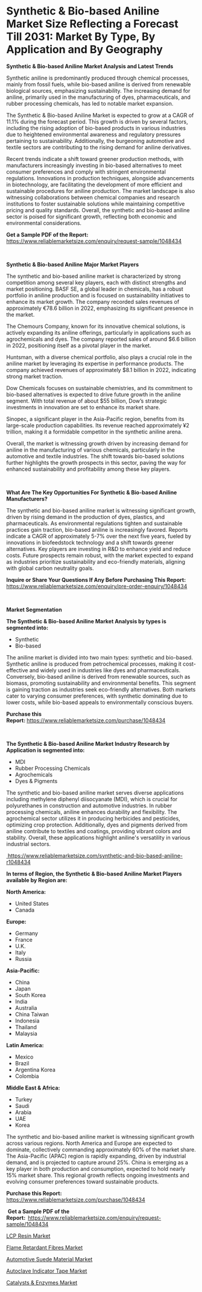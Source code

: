 <p><h1>Synthetic & Bio-based Aniline Market Size Reflecting a Forecast Till 2031: Market By Type, By Application and By Geography</h1></p><p><strong>Synthetic & Bio-based Aniline Market Analysis and Latest Trends</strong></p>
<p><p>Synthetic aniline is predominantly produced through chemical processes, mainly from fossil fuels, while bio-based aniline is derived from renewable biological sources, emphasizing sustainability. The increasing demand for aniline, primarily used in the manufacturing of dyes, pharmaceuticals, and rubber processing chemicals, has led to notable market expansion. </p><p>The Synthetic & Bio-based Aniline Market is expected to grow at a CAGR of 11.1% during the forecast period. This growth is driven by several factors, including the rising adoption of bio-based products in various industries due to heightened environmental awareness and regulatory pressures pertaining to sustainability. Additionally, the burgeoning automotive and textile sectors are contributing to the rising demand for aniline derivatives.</p><p>Recent trends indicate a shift toward greener production methods, with manufacturers increasingly investing in bio-based alternatives to meet consumer preferences and comply with stringent environmental regulations. Innovations in production techniques, alongside advancements in biotechnology, are facilitating the development of more efficient and sustainable procedures for aniline production. The market landscape is also witnessing collaborations between chemical companies and research institutions to foster sustainable solutions while maintaining competitive pricing and quality standards. Overall, the synthetic and bio-based aniline sector is poised for significant growth, reflecting both economic and environmental considerations.</p></p>
<p><strong>Get a Sample PDF of the Report:&nbsp;</strong> <a href="https://www.reliablemarketsize.com/enquiry/request-sample/1048434?utm_campaign=1103&utm_medium=2&utm_source=Github&utm_content=ia&utm_term=11122024&utm_id=synthetic-bio-based-aniline">https://www.reliablemarketsize.com/enquiry/request-sample/1048434</a></p>
<p>&nbsp;</p>
<p><strong>Synthetic & Bio-based Aniline Major Market Players</strong></p>
<p><p>The synthetic and bio-based aniline market is characterized by strong competition among several key players, each with distinct strengths and market positioning. BASF SE, a global leader in chemicals, has a robust portfolio in aniline production and is focused on sustainability initiatives to enhance its market growth. The company recorded sales revenues of approximately €78.6 billion in 2022, emphasizing its significant presence in the market.</p><p>The Chemours Company, known for its innovative chemical solutions, is actively expanding its aniline offerings, particularly in applications such as agrochemicals and dyes. The company reported sales of around $6.6 billion in 2022, positioning itself as a pivotal player in the market.</p><p>Huntsman, with a diverse chemical portfolio, also plays a crucial role in the aniline market by leveraging its expertise in performance products. The company achieved revenues of approximately $8.1 billion in 2022, indicating strong market traction.</p><p>Dow Chemicals focuses on sustainable chemistries, and its commitment to bio-based alternatives is expected to drive future growth in the aniline segment. With total revenue of about $55 billion, Dow’s strategic investments in innovation are set to enhance its market share.</p><p>Sinopec, a significant player in the Asia-Pacific region, benefits from its large-scale production capabilities. Its revenue reached approximately ¥2 trillion, making it a formidable competitor in the synthetic aniline arena. </p><p>Overall, the market is witnessing growth driven by increasing demand for aniline in the manufacturing of various chemicals, particularly in the automotive and textile industries. The shift towards bio-based solutions further highlights the growth prospects in this sector, paving the way for enhanced sustainability and profitability among these key players.</p></p>
<p>&nbsp;</p>
<p><strong>What Are The Key Opportunities For Synthetic & Bio-based Aniline Manufacturers?</strong></p>
<p><p>The synthetic and bio-based aniline market is witnessing significant growth, driven by rising demand in the production of dyes, plastics, and pharmaceuticals. As environmental regulations tighten and sustainable practices gain traction, bio-based aniline is increasingly favored. Reports indicate a CAGR of approximately 5-7% over the next five years, fueled by innovations in biofeedstock technology and a shift towards greener alternatives. Key players are investing in R&D to enhance yield and reduce costs. Future prospects remain robust, with the market expected to expand as industries prioritize sustainability and eco-friendly materials, aligning with global carbon neutrality goals.</p></p>
<p><strong>Inquire or Share Your Questions If Any Before Purchasing This Report:</strong> <a href="https://www.reliablemarketsize.com/enquiry/pre-order-enquiry/1048434?utm_campaign=1103&utm_medium=2&utm_source=Github&utm_content=ia&utm_term=11122024&utm_id=synthetic-bio-based-aniline">https://www.reliablemarketsize.com/enquiry/pre-order-enquiry/1048434</a></p>
<p>&nbsp;</p>
<p><strong>Market Segmentation</strong></p>
<p><strong>The Synthetic & Bio-based Aniline Market Analysis by types is segmented into:</strong></p>
<p><ul><li>Synthetic</li><li>Bio-based</li></ul></p>
<p><p>The aniline market is divided into two main types: synthetic and bio-based. Synthetic aniline is produced from petrochemical processes, making it cost-effective and widely used in industries like dyes and pharmaceuticals. Conversely, bio-based aniline is derived from renewable sources, such as biomass, promoting sustainability and environmental benefits. This segment is gaining traction as industries seek eco-friendly alternatives. Both markets cater to varying consumer preferences, with synthetic dominating due to lower costs, while bio-based appeals to environmentally conscious buyers.</p></p>
<p><strong>Purchase this Report:&nbsp;</strong><a href="https://www.reliablemarketsize.com/purchase/1048434?utm_campaign=1103&utm_medium=2&utm_source=Github&utm_content=ia&utm_term=11122024&utm_id=synthetic-bio-based-aniline">https://www.reliablemarketsize.com/purchase/1048434</a></p>
<p>&nbsp;</p>
<p><strong>The Synthetic & Bio-based Aniline Market Industry Research by Application is segmented into:</strong></p>
<p><ul><li>MDI</li><li>Rubber Processing Chemicals</li><li>Agrochemicals</li><li>Dyes & Pigments</li></ul></p>
<p><p>The synthetic and bio-based aniline market serves diverse applications including methylene diphenyl diisocyanate (MDI), which is crucial for polyurethanes in construction and automotive industries. In rubber processing chemicals, aniline enhances durability and flexibility. The agrochemical sector utilizes it in producing herbicides and pesticides, optimizing crop protection. Additionally, dyes and pigments derived from aniline contribute to textiles and coatings, providing vibrant colors and stability. Overall, these applications highlight aniline's versatility in various industrial sectors.</p></p>
<p><a href="https://www.reliablemarketsize.com/synthetic-and-bio-based-aniline-r1048434?utm_campaign=1103&utm_medium=2&utm_source=Github&utm_content=ia&utm_term=11122024&utm_id=synthetic-bio-based-aniline">&nbsp;https://www.reliablemarketsize.com/synthetic-and-bio-based-aniline-r1048434</a></p>
<p><strong>In terms of Region, the Synthetic & Bio-based Aniline Market Players available by Region are:</strong></p>
<p>
    <p> <strong> North America: </strong>
        <ul>
            <li>United States</li>
            <li>Canada</li>
        </ul>
        </p> 
    <p> <strong> Europe: </strong>
        <ul>
            <li>Germany</li>
            <li>France</li>
            <li>U.K.</li>
            <li>Italy</li>
            <li>Russia</li>
        </ul>
        </p> 
    <p> <strong> Asia-Pacific: </strong>
        <ul>
            <li>China</li>
            <li>Japan</li>
            <li>South Korea</li>
            <li>India</li>
            <li>Australia</li>
            <li>China Taiwan</li>
            <li>Indonesia</li>
            <li>Thailand</li>
            <li>Malaysia</li>
        </ul>
        </p> 
    <p> <strong> Latin America: </strong>
        <ul>
            <li>Mexico</li>
            <li>Brazil</li>
            <li>Argentina Korea</li>
            <li>Colombia</li>
        </ul>
        </p> 
    <p> <strong> Middle East & Africa: </strong>
        <ul>
            <li>Turkey</li>
            <li>Saudi</li>
            <li>Arabia</li>
            <li>UAE</li>
            <li>Korea</li>
        </ul>
    </p>
    </p>
<p><p>The synthetic and bio-based aniline market is witnessing significant growth across various regions. North America and Europe are expected to dominate, collectively commanding approximately 60% of the market share. The Asia-Pacific (APAC) region is rapidly expanding, driven by industrial demand, and is projected to capture around 25%. China is emerging as a key player in both production and consumption, expected to hold nearly 15% market share. This regional growth reflects ongoing investments and evolving consumer preferences toward sustainable products.</p></p>
<p><strong>Purchase this Report: </strong><a href="https://www.reliablemarketsize.com/purchase/1048434?utm_campaign=1103&utm_medium=2&utm_source=Github&utm_content=ia&utm_term=11122024&utm_id=synthetic-bio-based-aniline">https://www.reliablemarketsize.com/purchase/1048434</a></p>
<p>&nbsp;<strong>Get a Sample PDF of the Report:&nbsp;&nbsp;</strong><a href="https://www.reliablemarketsize.com/enquiry/request-sample/1048434?utm_campaign=1103&utm_medium=2&utm_source=Github&utm_content=ia&utm_term=11122024&utm_id=synthetic-bio-based-aniline">https://www.reliablemarketsize.com/enquiry/request-sample/1048434</a></p>
<p><strong></strong></p>
<p><p><a href="https://www.linkedin.com/pulse/lcp-resin-market-trendssector-overview-andmarket-size-projected-gimwe?utm_campaign=1103&utm_medium=2&utm_source=Github&utm_content=ia&utm_term=11122024&utm_id=synthetic-bio-based-aniline">LCP Resin Market</a></p><p><a href="https://www.linkedin.com/pulse/essential-overview-flame-retardant-fibres-market-projected-lyr8e?utm_campaign=1103&utm_medium=2&utm_source=Github&utm_content=ia&utm_term=11122024&utm_id=synthetic-bio-based-aniline">Flame Retardant Fibres Market</a></p><p><a href="https://www.linkedin.com/pulse/revenue-demand-automotive-suede-material-market-projected-xvtme?utm_campaign=1103&utm_medium=2&utm_source=Github&utm_content=ia&utm_term=11122024&utm_id=synthetic-bio-based-aniline">Automotive Suede Material Market</a></p><p><a href="https://www.linkedin.com/pulse/global-autoclave-indicator-tape-market-share-growth-opportunities-gelke?utm_campaign=1103&utm_medium=2&utm_source=Github&utm_content=ia&utm_term=11122024&utm_id=synthetic-bio-based-aniline">Autoclave Indicator Tape Market</a></p><p><a href="https://github.com/gdfhhhj/Market-Research-Report-List-6/blob/main/catalysts-enzymes-market.md?utm_campaign=1103&utm_medium=2&utm_source=Github&utm_content=ia&utm_term=11122024&utm_id=synthetic-bio-based-aniline">Catalysts & Enzymes Market</a></p></p>
